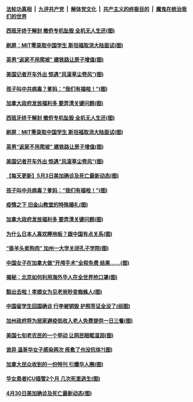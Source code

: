 

####  [法轮功真相](../../../../basic/blob/master/README.md?t=05050001) &nbsp;|&nbsp; [九评共产党](../../../../9ping.md/blob/master/README.md?t=05050001) &nbsp;|&nbsp; [解体党文化](../../../../jtdwh.md/blob/master/README.md?t=05050001)  &nbsp;|&nbsp; [共产主义的终极目的](../../../../gczydzjmd.md/blob/master/README.md?t=05050001) &nbsp;|&nbsp; [魔鬼在统治我们的世界](../../../../mgztzwmdsj.md/blob/master/README.md?t=05050001) 

#### [西班牙终于解封 撤侨专机坠毁 全机无人生还(图)](../pages/p3/932068.md?t=05050001) 

#### [刷屏：MIT零录取中国学生 斯坦福取消大陆面试(图)](../pages/p3/932062.md?t=05050001) 

#### [英男“返家不用爬坡” 建铁路让房子增值(图)](../pages/p3/932060.md?t=05050001) 

#### [美国记者开车外出 惊遇“风滚草尘卷风”(图)](../pages/p3/932058.md?t=05050001) 

#### [孩子叫中共病毒？爹妈：“我们有福啦！”(图)](../pages/p3/932032.md?t=05050001) 

#### [加拿大政府发放福利多 要弄清关键问题(图)](../pages/p3/931962.md?t=05050001) 

#### [西班牙终于解封 撤侨专机坠毁 全机无人生还(图)](../pages/p3/932068.md?t=05050001) 

#### [刷屏：MIT零录取中国学生 斯坦福取消大陆面试(图)](../pages/p3/932062.md?t=05050001) 

#### [英男“返家不用爬坡” 建铁路让房子增值(图)](../pages/p3/932060.md?t=05050001) 

#### [美国记者开车外出 惊遇“风滚草尘卷风”(图)](../pages/p3/932058.md?t=05050001) 

#### [【每天更新】5月3日美加确诊及死亡最新动态(图)](../pages/p3/931800.md?t=05050001) 

#### [孩子叫中共病毒？爹妈：“我们有福啦！”(图)](../pages/p3/932032.md?t=05050001) 

#### [疫情之下 旧金山教堂的特殊婚礼(图)](../pages/p3/932034.md?t=05050001) 

#### [加拿大政府发放福利多 要弄清关键问题(图)](../pages/p3/931962.md?t=05050001) 

#### [为什么日本人喜欢睡地板？跟中国有点关系(图)](../pages/p3/931959.md?t=05050001) 

#### [“掛羊头卖狗肉” 加州一大学关闭孔子学院(图)](../pages/p3/931951.md?t=05050001) 

#### [中国女子在加拿大做“开颅手术”全程免费 结果……(图)](../pages/p3/931945.md?t=05050001) 

#### [揭秘：北京如何利用海外华人在全世界抢口罩(图)](../pages/p3/931946.md?t=05050001) 

#### [豁出去啦！孝顺女为见老爸秒变蜘蛛人(图)](../pages/p3/931932.md?t=05050001) 

#### [中国留学生回国确诊 行李被销毁 护照签证全没了(组图)](../pages/p3/931854.md?t=05050001) 

#### [加州政府将为居家避疫低收入老人免费提供一日三餐(图)](../pages/p3/931824.md?t=05050001) 

#### [美国七旬老农民的一个举动 让网民眼眶湿润(图)](../pages/p3/931822.md?t=05050001) 

#### [诡异 温哥华女子感染两次 痊愈了也没抗体?(图)](../pages/p3/931814.md?t=05050001) 

#### [加拿大民众收到的一份特刊 引爆华人圈(图)](../pages/p3/931744.md?t=05050001) 

#### [华女患者ICU插管2个月 几次死里逃生(图)](../pages/p3/931733.md?t=05050001) 

#### [4月30日美加确诊及死亡最新动态(图)](../pages/p3/928262.md?t=05050001) 

